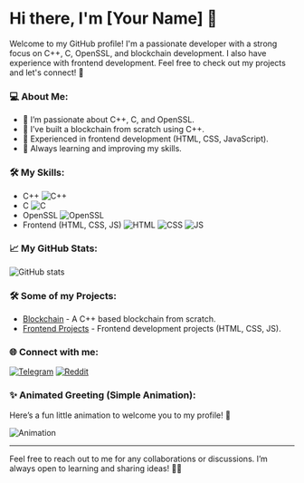 # Hi there, I'm [Your Name] 👋

Welcome to my GitHub profile! I'm a passionate developer with a strong focus on C++, C, OpenSSL, and blockchain development. I also have experience with frontend development. Feel free to check out my projects and let's connect! 🚀

### 💻 About Me:
- 🔹 I’m passionate about C++, C, and OpenSSL.
- 🔹 I’ve built a blockchain from scratch using C++.
- 🔹 Experienced in frontend development (HTML, CSS, JavaScript).
- 🔹 Always learning and improving my skills.

### 🛠️ My Skills:
- C++ ![C++](https://img.shields.io/badge/C++-blue?style=flat&logo=c%2B%2B&logoColor=white)
- C ![C](https://img.shields.io/badge/C-black?style=flat&logo=c&logoColor=white)
- OpenSSL ![OpenSSL](https://img.shields.io/badge/OpenSSL-0A0A0A?style=flat&logo=openssl&logoColor=white)
- Frontend (HTML, CSS, JS) ![HTML](https://img.shields.io/badge/HTML-E34F26?style=flat&logo=html5&logoColor=white) ![CSS](https://img.shields.io/badge/CSS-1572B6?style=flat&logo=css3&logoColor=white) ![JS](https://img.shields.io/badge/JavaScript-F7DF1E?style=flat&logo=javascript&logoColor=black)
  
### 📈 My GitHub Stats:
![GitHub stats](https://github-readme-stats.vercel.app/api?username=yourusername&show_icons=true&theme=radical)

### 🛠️ Some of my Projects:
- [Blockchain](https://github.com/yourusername/blockchain) - A C++ based blockchain from scratch.
- [Frontend Projects](https://github.com/yourusername/frontend-projects) - Frontend development projects (HTML, CSS, JS).

### 🌐 Connect with me:
[![Telegram](https://img.shields.io/badge/Telegram-26A5E4?style=flat&logo=telegram&logoColor=white)](https://t.me/hornet468)
[![Reddit](https://img.shields.io/badge/Reddit-FF4500?style=flat&logo=reddit&logoColor=white)](https://www.reddit.com/u/tomhelington/s/vL3VIVlGYQ)

### ✨ Animated Greeting (Simple Animation):
Here’s a fun little animation to welcome you to my profile! 🎉

![Animation](https://media.giphy.com/media/d2vY0GtnU7gwrOg/giphy.gif)

---

Feel free to reach out to me for any collaborations or discussions. I’m always open to learning and sharing ideas! 👨‍💻
